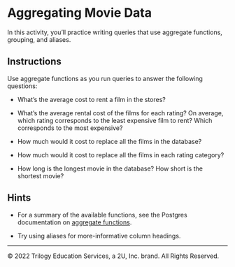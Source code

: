 # Aggregating Movie Data

In this activity, you’ll practice writing queries that use aggregate functions, grouping, and aliases.

## Instructions

Use aggregate functions as you run queries to answer the following questions:

* What’s the average cost to rent a film in the stores?

* What’s the average rental cost of the films for each rating? On average, which rating corresponds to the least expensive film to rent? Which corresponds to the most expensive?

* How much would it cost to replace all the films in the database?

* How much would it cost to replace all the films in each rating category?

* How long is the longest movie in the database? How short is the shortest movie?

## Hints

* For a summary of the available functions, see the Postgres documentation on [aggregate functions](https://www.postgresql.org/docs/current/functions-aggregate.html).

* Try using aliases for more-informative column headings.

---

© 2022 Trilogy Education Services, a 2U, Inc. brand. All Rights Reserved.